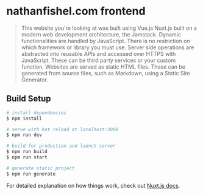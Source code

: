 # nathanfishel.com frontend

> This website you're looking at was built using Vue.js Nuxt.js 
built on a modern web development architecture, the Jamstack.
Dynamic functionalities are handled by JavaScript. There is no 
restriction on which framework or library you must use. Server 
side operations are abstracted into reusable APIs and accessed 
over HTTPS with JavaScript. These can be third party services 
or your custom function. Websites are served as static HTML 
files. These can be generated from source files, such as Markdown, 
using a Static Site Generator.

## Build Setup

```bash
# install dependencies
$ npm install

# serve with hot reload at localhost:3000
$ npm run dev

# build for production and launch server
$ npm run build
$ npm run start

# generate static project
$ npm run generate
```

For detailed explanation on how things work, check out [Nuxt.js docs](https://nuxtjs.org).

